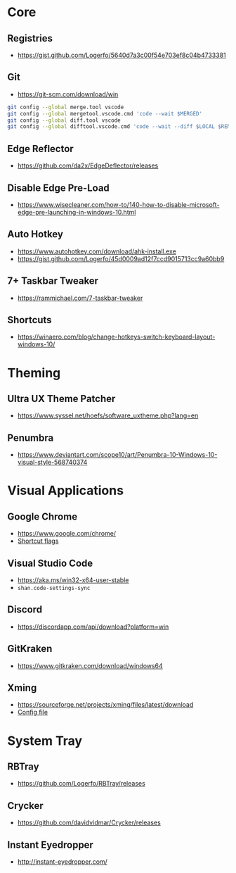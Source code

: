# Core
## Registries
- https://gist.github.com/Logerfo/5640d7a3c00f54e703ef8c04b4733381

## Git
- https://git-scm.com/download/win
```sh
git config --global merge.tool vscode
git config --global mergetool.vscode.cmd 'code --wait $MERGED'
git config --global diff.tool vscode
git config --global difftool.vscode.cmd 'code --wait --diff $LOCAL $REMOTE'
```

## Edge Reflector
- https://github.com/da2x/EdgeDeflector/releases

## Disable Edge Pre-Load
- https://www.wisecleaner.com/how-to/140-how-to-disable-microsoft-edge-pre-launching-in-windows-10.html

## Auto Hotkey
- https://www.autohotkey.com/download/ahk-install.exe
- https://gist.github.com/Logerfo/45d0009ad12f7ccd9015713cc9a60bb9

## 7+ Taskbar Tweaker
- https://rammichael.com/7-taskbar-tweaker

## Shortcuts
- https://winaero.com/blog/change-hotkeys-switch-keyboard-layout-windows-10/

# Theming
## Ultra UX Theme Patcher
- https://www.syssel.net/hoefs/software_uxtheme.php?lang=en

## Penumbra
- https://www.deviantart.com/scope10/art/Penumbra-10-Windows-10-visual-style-568740374

# Visual Applications
## Google Chrome
- https://www.google.com/chrome/
- [Shortcut flags](chrome.txt)

## Visual Studio Code
- https://aka.ms/win32-x64-user-stable  
- `shan.code-settings-sync`

## Discord
- https://discordapp.com/api/download?platform=win

## GitKraken
- https://www.gitkraken.com/download/windows64

## Xming
- https://sourceforge.net/projects/xming/files/latest/download
- [Config file](config.xlaunch)

# System Tray
## RBTray
- https://github.com/Logerfo/RBTray/releases

## Crycker
- https://github.com/davidvidmar/Crycker/releases

## Instant Eyedropper
- http://instant-eyedropper.com/
